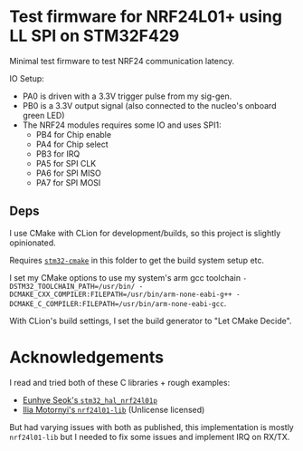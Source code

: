 # Test firmware for NRF24L01+ using LL SPI on STM32F429

Minimal test firmware to test NRF24 communication latency.

IO Setup:

- PA0 is driven with a 3.3V trigger pulse from my sig-gen.
- PB0 is a 3.3V output signal (also connected to the nucleo's onboard green LED)
- The NRF24 modules requires some IO and uses SPI1:
  - PB4 for Chip enable
  - PA4 for Chip select
  - PB3 for IRQ
  - PA5 for SPI CLK
  - PA6 for SPI MISO
  - PA7 for SPI MOSI

## Deps

I use CMake with CLion for development/builds, so this project is slightly opinionated.

Requires [`stm32-cmake`](https://github.com/ObKo/stm32-cmake) in this folder to get the build system setup etc.

I set my CMake options to use my system's arm gcc toolchain `-DSTM32_TOOLCHAIN_PATH=/usr/bin/ -DCMAKE_CXX_COMPILER:FILEPATH=/usr/bin/arm-none-eabi-g++ -DCMAKE_C_COMPILER:FILEPATH=/usr/bin/arm-none-eabi-gcc`.

With CLion's build settings, I set the build generator to "Let CMake Decide".

# Acknowledgements

I read and tried both of these C libraries + rough examples:

- [Eunhye Seok's `stm32_hal_nrf24l01p`](https://github.com/mokhwasomssi/stm32_hal_nrf24l01p)
- [Ilia Motornyi's `nrf24l01-lib`](https://github.com/elmot/nrf24l01-lib) (Unlicense licensed)

But had varying issues with both as published, this implementation is mostly `nrf24l01-lib` but I needed to fix some issues and implement IRQ on RX/TX.